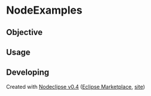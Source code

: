 # NodeExamples

## Objective



## Usage



## Developing


Created with [Nodeclipse v0.4](https://github.com/Nodeclipse/nodeclipse-1)
 ([Eclipse Marketplace](http://marketplace.eclipse.org/content/nodeclipse), [site](http://www.nodeclipse.org))   
